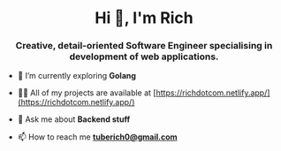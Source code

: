 <h1 align="center">Hi 👋, I'm Rich</h1>
<h3 align="center">Creative, detail-oriented Software Engineer specialising in development of web applications.</h3>

- 🌱 I’m currently exploring **Golang**

- 👨‍💻 All of my projects are available at [https://richdotcom.netlify.app/](https://richdotcom.netlify.app/)

- 💬 Ask me about **Backend stuff**

- 📫 How to reach me **tuberich0@gmail.com**


